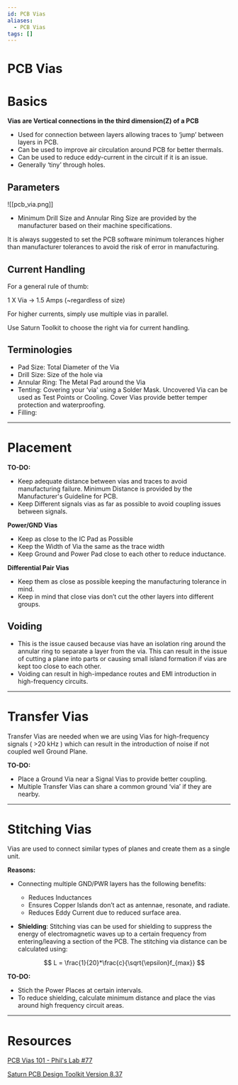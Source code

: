 ```yaml
---
id: PCB Vias
aliases:
  - PCB Vias
tags: []
---
```


# PCB Vias

# Basics

**Vias are Vertical connections in the third dimension(Z) of a PCB**

- Used for connection between layers allowing traces to ‘jump’ between layers in PCB.
- Can be used to improve air circulation around PCB for better thermals.
- Can be used to reduce eddy-current in the circuit if it is an issue.
- Generally ‘tiny’ through holes.

## Parameters

![[pcb_via.png]]

- Minimum Drill Size and Annular Ring Size are provided by the manufacturer based on their machine specifications.

It is always suggested to set the PCB software minimum tolerances higher than manufacturer tolerances to avoid the risk of error in manufacturing.

## Current Handling

For a general rule of thumb:

1 X Via → 1.5 Amps (~regardless of size)

For higher currents, simply use multiple vias in parallel.

Use Saturn Toolkit to choose the right via for current handling.

## Terminologies

- Pad Size: Total Diameter of the Via
- Drill Size: Size of the hole via
- Annular Ring: The Metal Pad around the Via
- Tenting: Covering your ‘via' using a Solder Mask. Uncovered Via can be used as Test Points or Cooling. Cover Vias provide better temper protection and waterproofing.
- Filling:

---

# Placement

**TO-DO:**

- Keep adequate distance between vias and traces to avoid manufacturing failure. Minimum Distance is provided by the Manufacturer's Guideline for PCB.
- Keep Different signals vias as far as possible to avoid coupling issues between signals.

**Power/GND Vias**

- Keep as close to the IC Pad as Possible
- Keep the Width of Via the same as the trace width
- Keep Ground and Power Pad close to each other to reduce inductance.

**Differential Pair Vias**

- Keep them as close as possible keeping the manufacturing tolerance in mind.
- Keep in mind that close vias don’t cut the other layers into different groups.

## Voiding

- This is the issue caused because vias have an isolation ring around the annular ring to separate a layer from the via. This can result in the issue of cutting a plane into parts or causing small island formation if vias are kept too close to each other.
- Voiding can result in high-impedance routes and EMI introduction in high-frequency circuits.

---

# Transfer Vias

Transfer Vias are needed when we are using Vias for high-frequency signals ( >20 kHz ) which can result in the introduction of noise if not coupled well Ground Plane.

**TO-DO:**

- Place a Ground Via near a Signal Vias to provide better coupling.
- Multiple Transfer Vias can share a common ground ‘via’ if they are nearby.

---

# Stitching Vias

Vias are used to connect similar types of planes and create them as a single unit.

**Reasons:**

- Connecting multiple GND/PWR layers has the following benefits:
    - Reduces Inductances
    - Ensures Copper Islands don’t act as antennae, resonate, and radiate.
    - Reduces Eddy Current due to reduced surface area.
- **Shielding**: Stitching vias can be used for shielding to suppress the energy of electromagnetic waves up to a certain frequency from entering/leaving a section of the PCB. The stitching via distance can be calculated using:
    
    $$
    L = \frac{1}{20}*\frac{c}{\sqrt{\epsilon}f_{max}} 
    $$
    

**TO-DO:**

- Stich the Power Places at certain intervals.
- To reduce shielding, calculate minimum distance and place the vias around high frequency circuit areas.

---

# Resources

[PCB Vias 101 - Phil's Lab #77](https://youtu.be/WPT96w3eLAM?si=YvLe6UW6pzL2pxtq)

[Saturn PCB Design Toolkit Version 8.37](https://saturnpcb.com/saturn-pcb-toolkit/)
